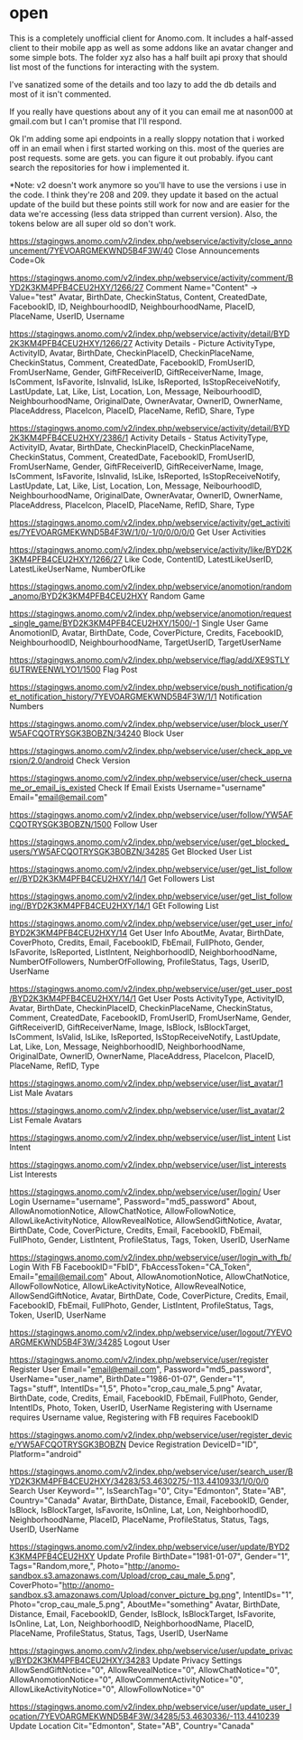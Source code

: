 # open
This is a completely unofficial client for Anomo.com. It includes a half-assed client to their mobile app as well as some addons like an avatar changer and some simple bots. The folder xyz also has a half built api proxy that should list most of the functions for interacting with the system.

I've sanatized some of the details and too lazy to add the db details and most of it isn't commented. 

If you really have questions about any of it you can email me at nason000 at gmail.com but I can't promise that I'll respond.

Ok I'm adding some api endpoints in a really sloppy notation that i worked off in an email when i first started working on this. most of the queries are post requests. some are gets. you can figure it out probably. ifyou cant search the repositories for how i implemented it. 

*Note: v2 doesn't work anymore so you'll have to use the versions i use in the code. I think they're 208 and 209. they update it based on the actual update of the build but these points still work for now and are easier for the data we're accessing (less data stripped than current version). Also, the tokens below are all super old so don't work.

https://stagingws.anomo.com/v2/index.php/webservice/activity/close_announcement/7YEVOARGMEKWND5B4F3W/40
Close Announcements
Code=Ok

https://stagingws.anomo.com/v2/index.php/webservice/activity/comment/BYD2K3KM4PFB4CEU2HXY/1266/27
Comment
Name="Content" -> Value="test"
Avatar, BirthDate, CheckinStatus, Content, CreatedDate, FacebookID, ID, NeighbourhoodID, NeighbourhoodName, PlaceID, PlaceName, UserID, Username

https://stagingws.anomo.com/v2/index.php/webservice/activity/detail/BYD2K3KM4PFB4CEU2HXY/1266/27
Activity Details - Picture
ActivityType, ActivityID, Avatar, BirthDate, CheckinPlaceID, CheckinPlaceName, CheckinStatus, Comment, CreatedDate, FacebookID, FromUserID, FromUserName, Gender, GiftFReceiverID, GiftReceiverName, Image, IsComment, IsFavorite, IsInvalid, IsLike, IsReported, IsStopReceiveNotify, LastUpdate, Lat, Like, List, Location, Lon, Message, NeibourhoodID, NeighbourhoodName, OriginalDate, OwnerAvatar, OwnerID, OwnerName, PlaceAddress, PlaceIcon, PlaceID, PlaceName, RefID, Share, Type

https://stagingws.anomo.com/v2/index.php/webservice/activity/detail/BYD2K3KM4PFB4CEU2HXY/2386/1
Activity Details - Status
ActivityType, ActivityID, Avatar, BirthDate, CheckinPlaceID, CheckinPlaceName, CheckinStatus, Comment, CreatedDate, FacebookID, FromUserID, FromUserName, Gender, GiftFReceiverID, GiftReceiverName, Image, IsComment, IsFavorite, IsInvalid, IsLike, IsReported, IsStopReceiveNotify, LastUpdate, Lat, Like, List, Location, Lon, Message, NeibourhoodID, NeighbourhoodName, OriginalDate, OwnerAvatar, OwnerID, OwnerName, PlaceAddress, PlaceIcon, PlaceID, PlaceName, RefID, Share, Type

https://stagingws.anomo.com/v2/index.php/webservice/activity/get_activities/7YEVOARGMEKWND5B4F3W/1/0/-1/0/0/0/0/0
Get User Activities

https://stagingws.anomo.com/v2/index.php/webservice/activity/like/BYD2K3KM4PFB4CEU2HXY/1266/27
Like
Code, ContentID, LatestLikeUserID, LatestLikeUserName, NumberOfLike

https://stagingws.anomo.com/v2/index.php/webservice/anomotion/random_anomo/BYD2K3KM4PFB4CEU2HXY
Random Game

https://stagingws.anomo.com/v2/index.php/webservice/anomotion/request_single_game/BYD2K3KM4PFB4CEU2HXY/1500/-1
Single User Game
AnomotionID, Avatar, BirthDate, Code, CoverPicture, Credits, FacebookID, NeighbourhoodID, NeighbourhoodName, TargetUserID, TargetUserName

https://stagingws.anomo.com/v2/index.php/webservice/flag/add/XE9STLY6UTRWEENWLYO1/1500
Flag Post

https://stagingws.anomo.com/v2/index.php/webservice/push_notification/get_notification_history/7YEVOARGMEKWND5B4F3W/1/1
Notification Numbers

https://stagingws.anomo.com/v2/index.php/webservice/user/block_user/YW5AFCQOTRYSGK3BOBZN/34240
Block User

https://stagingws.anomo.com/v2/index.php/webservice/user/check_app_version/2.0/android
Check Version

https://stagingws.anomo.com/v2/index.php/webservice/user/check_username_or_email_is_existed
Check If Email Exists
Username="username"
Email="email@email.com"

https://stagingws.anomo.com/v2/index.php/webservice/user/follow/YW5AFCQOTRYSGK3BOBZN/1500
Follow User

https://stagingws.anomo.com/v2/index.php/webservice/user/get_blocked_users/YW5AFCQOTRYSGK3BOBZN/34285
Get Blocked User List

https://stagingws.anomo.com/v2/index.php/webservice/user/get_list_follower//BYD2K3KM4PFB4CEU2HXY/14/1
Get Followers List

https://stagingws.anomo.com/v2/index.php/webservice/user/get_list_following//BYD2K3KM4PFB4CEU2HXY/14/1
GEt Following List

https://stagingws.anomo.com/v2/index.php/webservice/user/get_user_info/BYD2K3KM4PFB4CEU2HXY/14
Get User Info
AboutMe, Avatar, BirthDate, CoverPhoto, Credits, Email, FacebookID, FbEmail, FullPhoto, Gender, IsFavorite, IsReported, ListIntent, NeighborhoodID, NeighborhoodName, NumberOfFollowers, NumberOfFollowing, ProfileStatus, Tags, UserID, UserName

https://stagingws.anomo.com/v2/index.php/webservice/user/get_user_post/BYD2K3KM4PFB4CEU2HXY/14/1
Get User Posts
ActivityType, ActivityID, Avatar, BirthDate, CheckinPlaceID, CheckinPlaceName, CheckinStatus, Comment, CreatedDate, FacebookID, FromUserID, FromUserName, Gender, GiftReceiverID, GiftReceiverName, Image, IsBlock, IsBlockTarget, IsComment, IsValid, IsLike, IsReported, IsStopReceiveNotify, LastUpdate, Lat, Like, Lon, Message, NeighborhoodID, NeighborhoodName, OriginalDate, OwnerID, OwnerName, PlaceAddress, PlaceIcon, PlaceID, PlaceName, RefID, Type

https://stagingws.anomo.com/v2/index.php/webservice/user/list_avatar/1
List Male Avatars

https://stagingws.anomo.com/v2/index.php/webservice/user/list_avatar/2
List Female Avatars

https://stagingws.anomo.com/v2/index.php/webservice/user/list_intent
List Intent

https://stagingws.anomo.com/v2/index.php/webservice/user/list_interests
List Interests

https://stagingws.anomo.com/v2/index.php/webservice/user/login/
User Login
Username="username", Password="md5_password"
About, AllowAnomotionNotice, AllowChatNotice, AllowFollowNotice, AllowLikeActivityNotice, AllowRevealNotice, AllowSendGiftNotice, Avatar, BirthDate, Code, CoverPicture, Credits, Email, FacebookID, FbEmail, FullPhoto, Gender, ListIntent, ProfileStatus, Tags, Token, UserID, UserName

https://stagingws.anomo.com/v2/index.php/webservice/user/login_with_fb/
Login With FB
FacebookID="FbID", FbAccessToken="CA_Token", Email="email@email.com"
About, AllowAnomotionNotice, AllowChatNotice, AllowFollowNotice, AllowLikeActivityNotice, AllowRevealNotice, AllowSendGiftNotice, Avatar, BirthDate, Code, CoverPicture, Credits, Email, FacebookID, FbEmail, FullPhoto, Gender, ListIntent, ProfileStatus, Tags, Token, UserID, UserName

https://stagingws.anomo.com/v2/index.php/webservice/user/logout/7YEVOARGMEKWND5B4F3W/34285
Logout User

https://stagingws.anomo.com/v2/index.php/webservice/user/register
Register User
Email="email@email.com", Password="md5_password", UserName="user_name", BirthDate="1986-01-07", Gender="1", Tags="stuff", IntentIDs="1,5", Photo="crop_cau_male_5.png"
Avatar, BirthDate, code, Credits, Email, FacebookID, FbEmail, FullPhoto, Gender, IntentIDs, Photo, Token, UserID, UserName
Registering with Username requires Username value, Registering with FB requires FacebookID

https://stagingws.anomo.com/v2/index.php/webservice/user/register_device/YW5AFCQOTRYSGK3BOBZN
Device Registration
DeviceID="ID", Platform="android"

https://stagingws.anomo.com/v2/index.php/webservice/user/search_user/BYD2K3KM4PFB4CEU2HXY/34283/53.4630275/-113.4410933/1/0/0/0
Search User
Keyword="", IsSearchTag="0", City="Edmonton", State="AB", Country="Canada"
Avatar, BirthDate, Distance, Email, FacebookID, Gender, IsBlock, IsBlockTarget, IsFavorite, IsOnline, Lat, Lon, NeighborhoodID, NeighborhoodName, PlaceID, PlaceName, ProfileStatus, Status, Tags, UserID, UserName

https://stagingws.anomo.com/v2/index.php/webservice/user/update/BYD2K3KM4PFB4CEU2HXY
Update Profile
BirthDate="1981-01-07", Gender="1", Tags="Random,more,", Photo="http://anomo-sandbox.s3.amazonaws.com/Upload/crop_cau_male_5.png", CoverPhoto="http://anomo-sandbox.s3.amazonaws.com/Upload/conver_picture_bg.png", IntentIDs="1", Photo="crop_cau_male_5.png", AboutMe="something"
Avatar, BirthDate, Distance, Email, FacebookID, Gender, IsBlock, IsBlockTarget, IsFavorite, IsOnline, Lat, Lon, NeighborhoodID, NeighborhoodName, PlaceID, PlaceName, ProfileStatus, Status, Tags, UserID, UserName

https://stagingws.anomo.com/v2/index.php/webservice/user/update_privacy/BYD2K3KM4PFB4CEU2HXY/34283
Update Privacy Settings
AllowSendGiftNotice="0", AllowRevealNotice="0", AllowChatNotice="0", AllowAnomotionNotice="0", AllowCommentActivityNotice="0", AllowLikeActivityNotice="0", AllowFollowNotice="0"

https://stagingws.anomo.com/v2/index.php/webservice/user/update_user_location/7YEVOARGMEKWND5B4F3W/34285/53.4630336/-113.4410239
Update Location
Cit="Edmonton", State="AB", Country="Canada"
